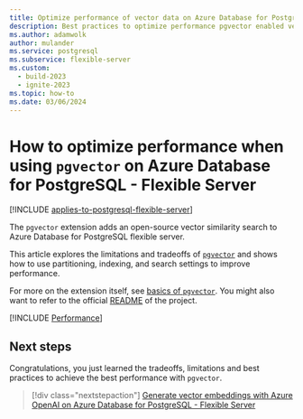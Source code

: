 ```yaml
---
title: Optimize performance of vector data on Azure Database for PostgreSQL deployed with pgvector.
description: Best practices to optimize performance pgvector enabled vector database queries and indexes on Azure Database for PostgreSQL.
ms.author: adamwolk
author: mulander
ms.service: postgresql
ms.subservice: flexible-server
ms.custom:
  - build-2023
  - ignite-2023
ms.topic: how-to
ms.date: 03/06/2024
---
```


# How to optimize performance when using `pgvector` on Azure Database for PostgreSQL - Flexible Server

[!INCLUDE [applies-to-postgresql-flexible-server](../includes/applies-to-postgresql-flexible-server.md)]

The `pgvector` extension adds an open-source vector similarity search to Azure Database for PostgreSQL flexible server.

This article explores the limitations and tradeoffs of [`pgvector`](https://github.com/pgvector/pgvector) and shows how to use partitioning, indexing, and search settings to improve performance.

For more on the extension itself, see [basics of `pgvector`](how-to-use-pgvector.md). You might also want to refer to the official [README](https://github.com/pgvector/pgvector/blob/master/README.md) of the project.

[!INCLUDE [Performance](../../cosmos-db/postgresql/includes/pgvector-performance.md)]

## Next steps

Congratulations, you just learned the tradeoffs, limitations and best practices to achieve the best performance with `pgvector`.

> [!div class="nextstepaction"]
> [Generate vector embeddings with Azure OpenAI on Azure Database for PostgreSQL - Flexible Server](./generative-ai-azure-openai.md)
